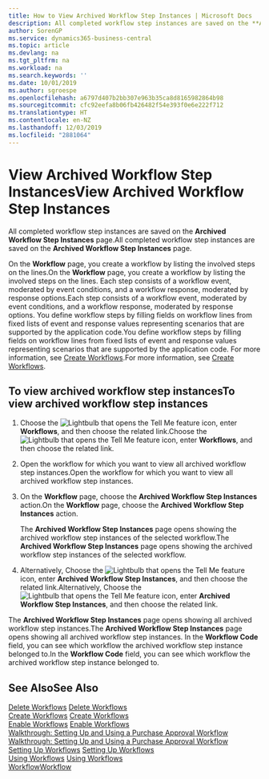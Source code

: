 ```yaml
---
title: How to View Archived Workflow Step Instances | Microsoft Docs
description: All completed workflow step instances are saved on the **Archived Workflow Step Instances** page.
author: SorenGP
ms.service: dynamics365-business-central
ms.topic: article
ms.devlang: na
ms.tgt_pltfrm: na
ms.workload: na
ms.search.keywords: ''
ms.date: 10/01/2019
ms.author: sgroespe
ms.openlocfilehash: a6797d407b2bb307e963b35ca8d8165982864b98
ms.sourcegitcommit: cfc92eefa8b06fb426482f54e393f0e6e222f712
ms.translationtype: HT
ms.contentlocale: en-NZ
ms.lasthandoff: 12/03/2019
ms.locfileid: "2881064"
---
```

# <a name="view-archived-workflow-step-instances"></a><span data-ttu-id="743c8-103">View Archived Workflow Step Instances</span><span class="sxs-lookup"><span data-stu-id="743c8-103">View Archived Workflow Step Instances</span></span>
<span data-ttu-id="743c8-104">All completed workflow step instances are saved on the **Archived Workflow Step Instances** page.</span><span class="sxs-lookup"><span data-stu-id="743c8-104">All completed workflow step instances are saved on the **Archived Workflow Step Instances** page.</span></span>  

 <span data-ttu-id="743c8-105">On the **Workflow** page, you create a workflow by listing the involved steps on the lines.</span><span class="sxs-lookup"><span data-stu-id="743c8-105">On the **Workflow** page, you create a workflow by listing the involved steps on the lines.</span></span> <span data-ttu-id="743c8-106">Each step consists of a workflow event, moderated by event conditions, and a workflow response, moderated by response options.</span><span class="sxs-lookup"><span data-stu-id="743c8-106">Each step consists of a workflow event, moderated by event conditions, and a workflow response, moderated by response options.</span></span> <span data-ttu-id="743c8-107">You define workflow steps by filling fields on workflow lines from fixed lists of event and response values representing scenarios that are supported by the application code.</span><span class="sxs-lookup"><span data-stu-id="743c8-107">You define workflow steps by filling fields on workflow lines from fixed lists of event and response values representing scenarios that are supported by the application code.</span></span> <span data-ttu-id="743c8-108">For more information, see [Create Workflows](across-how-to-create-workflows.md).</span><span class="sxs-lookup"><span data-stu-id="743c8-108">For more information, see [Create Workflows](across-how-to-create-workflows.md).</span></span>  

## <a name="to-view-archived-workflow-step-instances"></a><span data-ttu-id="743c8-109">To view archived workflow step instances</span><span class="sxs-lookup"><span data-stu-id="743c8-109">To view archived workflow step instances</span></span>  
1.  <span data-ttu-id="743c8-110">Choose the ![Lightbulb that opens the Tell Me feature](media/ui-search/search_small.png "Tell me what you want to do") icon, enter **Workflows**, and then choose the related link.</span><span class="sxs-lookup"><span data-stu-id="743c8-110">Choose the ![Lightbulb that opens the Tell Me feature](media/ui-search/search_small.png "Tell me what you want to do") icon, enter **Workflows**, and then choose the related link.</span></span>  
2.  <span data-ttu-id="743c8-111">Open the workflow for which you want to view all archived workflow step instances.</span><span class="sxs-lookup"><span data-stu-id="743c8-111">Open the workflow for which you want to view all archived workflow step instances.</span></span>  
3.  <span data-ttu-id="743c8-112">On the **Workflow** page, choose the **Archived Workflow Step Instances** action.</span><span class="sxs-lookup"><span data-stu-id="743c8-112">On the **Workflow** page, choose the **Archived Workflow Step Instances** action.</span></span>  

    <span data-ttu-id="743c8-113">The **Archived Workflow Step Instances** page opens showing the archived workflow step instances of the selected workflow.</span><span class="sxs-lookup"><span data-stu-id="743c8-113">The **Archived Workflow Step Instances** page opens showing the archived workflow step instances of the selected workflow.</span></span>  
4.  <span data-ttu-id="743c8-114">Alternatively, Choose the ![Lightbulb that opens the Tell Me feature](media/ui-search/search_small.png "Tell me what you want to do") icon, enter **Archived Workflow Step Instances**, and then choose the related link.</span><span class="sxs-lookup"><span data-stu-id="743c8-114">Alternatively, Choose the ![Lightbulb that opens the Tell Me feature](media/ui-search/search_small.png "Tell me what you want to do") icon, enter **Archived Workflow Step Instances**, and then choose the related link.</span></span>  

<span data-ttu-id="743c8-115">The **Archived Workflow Step Instances** page opens showing all archived workflow step instances.</span><span class="sxs-lookup"><span data-stu-id="743c8-115">The **Archived Workflow Step Instances** page opens showing all archived workflow step instances.</span></span> <span data-ttu-id="743c8-116">In the **Workflow Code** field, you can see which workflow the archived workflow step instance belonged to.</span><span class="sxs-lookup"><span data-stu-id="743c8-116">In the **Workflow Code** field, you can see which workflow the archived workflow step instance belonged to.</span></span>  

## <a name="see-also"></a><span data-ttu-id="743c8-117">See Also</span><span class="sxs-lookup"><span data-stu-id="743c8-117">See Also</span></span>  
 <span data-ttu-id="743c8-118">[Delete Workflows](across-how-to-delete-workflows.md) </span><span class="sxs-lookup"><span data-stu-id="743c8-118">[Delete Workflows](across-how-to-delete-workflows.md) </span></span>  
 <span data-ttu-id="743c8-119">[Create Workflows](across-how-to-create-workflows.md) </span><span class="sxs-lookup"><span data-stu-id="743c8-119">[Create Workflows](across-how-to-create-workflows.md) </span></span>  
 <span data-ttu-id="743c8-120">[Enable Workflows](across-how-to-enable-workflows.md) </span><span class="sxs-lookup"><span data-stu-id="743c8-120">[Enable Workflows](across-how-to-enable-workflows.md) </span></span>  
 <span data-ttu-id="743c8-121">[Walkthrough: Setting Up and Using a Purchase Approval Workflow](walkthrough-setting-up-and-using-a-purchase-approval-workflow.md) </span><span class="sxs-lookup"><span data-stu-id="743c8-121">[Walkthrough: Setting Up and Using a Purchase Approval Workflow](walkthrough-setting-up-and-using-a-purchase-approval-workflow.md) </span></span>  
 <span data-ttu-id="743c8-122">[Setting Up Workflows](across-set-up-workflows.md) </span><span class="sxs-lookup"><span data-stu-id="743c8-122">[Setting Up Workflows](across-set-up-workflows.md) </span></span>  
 <span data-ttu-id="743c8-123">[Using Workflows](across-use-workflows.md) </span><span class="sxs-lookup"><span data-stu-id="743c8-123">[Using Workflows](across-use-workflows.md) </span></span>  
 [<span data-ttu-id="743c8-124">Workflow</span><span class="sxs-lookup"><span data-stu-id="743c8-124">Workflow</span></span>](across-workflow.md)

